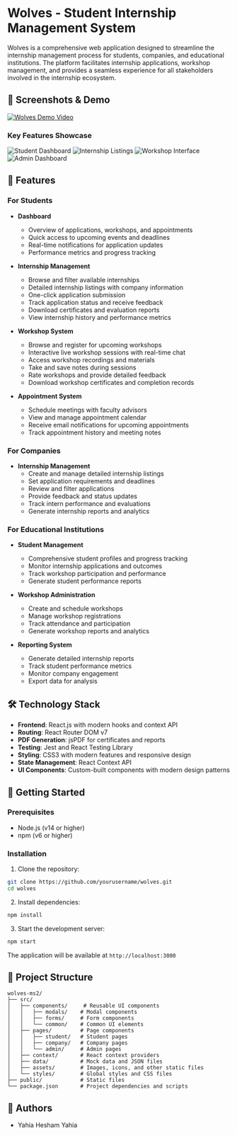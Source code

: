 # Wolves - Student Internship Management System

Wolves is a comprehensive web application designed to streamline the internship management process for students, companies, and educational institutions. The platform facilitates internship applications, workshop management, and provides a seamless experience for all stakeholders involved in the internship ecosystem.

## 📸 Screenshots & Demo

[![Wolves Demo Video](wolves-ms2/src/assets/demo/pic1.png)](https://drive.google.com/file/d/1a91Av27RVmSw3Cu35nDWYFga0IOgCX7Q/view?usp=drive_link)

### Key Features Showcase
![Student Dashboard](wolves-ms2/src/assets/demo/pic1.png)
![Internship Listings](wolves-ms2/src/assets/demo/pic2.png)
![Workshop Interface](wolves-ms2/src/assets/demo/pic3.png)
![Admin Dashboard](wolves-ms2/src/assets/demo/pic4.png)

## 🌟 Features

### For Students
- **Dashboard**
  - Overview of applications, workshops, and appointments
  - Quick access to upcoming events and deadlines
  - Real-time notifications for application updates
  - Performance metrics and progress tracking

- **Internship Management**
  - Browse and filter available internships
  - Detailed internship listings with company information
  - One-click application submission
  - Track application status and receive feedback
  - Download certificates and evaluation reports
  - View internship history and performance metrics

- **Workshop System**
  - Browse and register for upcoming workshops
  - Interactive live workshop sessions with real-time chat
  - Access workshop recordings and materials
  - Take and save notes during sessions
  - Rate workshops and provide detailed feedback
  - Download workshop certificates and completion records

- **Appointment System**
  - Schedule meetings with faculty advisors
  - View and manage appointment calendar
  - Receive email notifications for upcoming appointments
  - Track appointment history and meeting notes

### For Companies
- **Internship Management**
  - Create and manage detailed internship listings
  - Set application requirements and deadlines
  - Review and filter applications
  - Provide feedback and status updates
  - Track intern performance and evaluations
  - Generate internship reports and analytics


### For Educational Institutions
- **Student Management**
  - Comprehensive student profiles and progress tracking
  - Monitor internship applications and outcomes
  - Track workshop participation and performance
  - Generate student performance reports

- **Workshop Administration**
  - Create and schedule workshops
  - Manage workshop registrations
  - Track attendance and participation
  - Generate workshop reports and analytics

- **Reporting System**
  - Generate detailed internship reports
  - Track student performance metrics
  - Monitor company engagement
  - Export data for analysis

## 🛠️ Technology Stack

- **Frontend**: React.js with modern hooks and context API
- **Routing**: React Router DOM v7
- **PDF Generation**: jsPDF for certificates and reports
- **Testing**: Jest and React Testing Library
- **Styling**: CSS3 with modern features and responsive design
- **State Management**: React Context API
- **UI Components**: Custom-built components with modern design patterns

## 🚀 Getting Started

### Prerequisites
- Node.js (v14 or higher)
- npm (v6 or higher)

### Installation

1. Clone the repository:
```bash
git clone https://github.com/yourusername/wolves.git
cd wolves
```

2. Install dependencies:
```bash
npm install
```

3. Start the development server:
```bash
npm start
```

The application will be available at `http://localhost:3000`

## 📁 Project Structure

```
wolves-ms2/
├── src/
│   ├── components/     # Reusable UI components
│   │   ├── modals/    # Modal components
│   │   ├── forms/     # Form components
│   │   └── common/    # Common UI elements
│   ├── pages/         # Page components
│   │   ├── student/   # Student pages
│   │   ├── company/   # Company pages
│   │   └── admin/     # Admin pages
│   ├── context/       # React context providers
│   ├── data/          # Mock data and JSON files
│   ├── assets/        # Images, icons, and other static files
│   └── styles/        # Global styles and CSS files
├── public/            # Static files
└── package.json       # Project dependencies and scripts
```


## 👥 Authors

- Yahia Hesham Yahia

